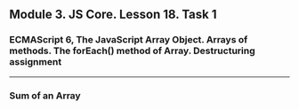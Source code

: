 ## Module 3. JS Core. Lesson 18. Task 1

### ECMAScript 6, The JavaScript Array Object. Arrays of methods. The forEach() method of Array. Destructuring assignment
***

### Sum of an Array
